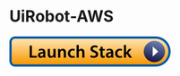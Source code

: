 # UiRobot-AWS
 
[![Launch Stack](https://github.com/hteo1337/UiRobot-AWS/blob/master/img/launch-stack.svg)](https://console.aws.amazon.com/cloudformation/home#/stacks/new?stackName=buildkite&templateURL=https://git2s3-aws.s3.eu-west-2.amazonaws.com/uirobot.yml)
